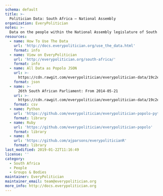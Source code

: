 ```yaml
---
schema: default
title: >-
  Politician Data: South Africa — National Assembly
organization: EveryPolitician
notes: >-
  Data on the people within the National Assembly legislature of South Africa.
resources:
  - name: How To Use The Data
    url: 'http://docs.everypolitician.org/use_the_data.html'
    format: info
  - name: View on EveryPolitician
    url: 'http://everypolitician.org/south-africa/'
    format: info
  - name: All Data as Popolo JSON
    url: >-
      https://cdn.rawgit.com/everypolitician/everypolitician-data/19c2e259734d13f49c4850a6f4026468bc30ac43/data/South_Africa/Assembly/ep-popolo-v1.0.json
    format: json
  - name: >-
      26th South African Parliament: From 2014-05-21
    url: >-
      https://cdn.rawgit.com/everypolitician/everypolitician-data/19c2e259734d13f49c4850a6f4026468bc30ac43/data/South_Africa/Assembly/term-26.csv
    format: csv
  - name: Python
    url: 'https://github.com/everypolitician/everypolitician-popolo-python'
    format: library
  - name: Ruby
    url: 'https://github.com/everypolitician/everypolitician-popolo'
    format: library
  - name: R
    url: 'https://github.com/ajparsons/everypoliticianR'
    format: library
last_modified: 2019-01-22T11:16:49
license: ''
category:
  - South Africa
  - People
  - Groups & Bodies
maintainer: EveryPolitician
maintainer_email: team@everypolitician.org
more_info: http://docs.everypolitician.org
---
```

